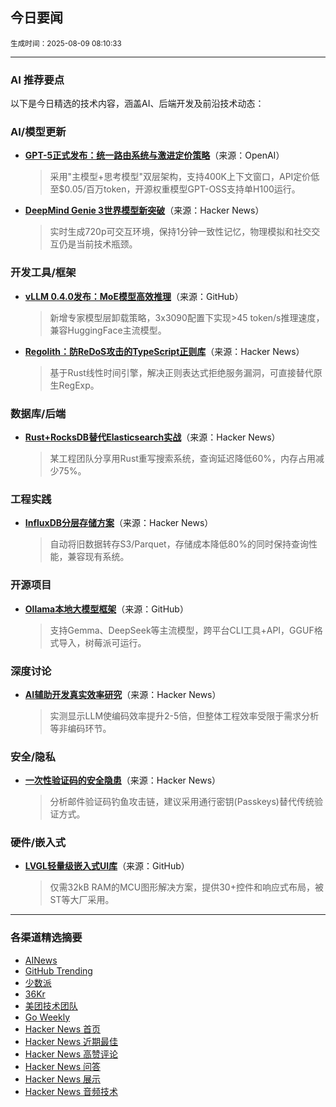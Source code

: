 ## 今日要闻

<sub> 生成时间：2025-08-09 08:10:33</sub>


---

### AI 推荐要点

以下是今日精选的技术内容，涵盖AI、后端开发及前沿技术动态：

### AI/模型更新
- **[GPT-5正式发布：统一路由系统与激进定价策略](https://twitter.com/OpenAI/status/1953526577297600557)**（来源：OpenAI）  
  > 采用"主模型+思考模型"双层架构，支持400K上下文窗口，API定价低至$0.05/百万token，开源权重模型GPT-OSS支持单H100运行。

- **[DeepMind Genie 3世界模型新突破](https://news.ycombinator.com/item?id=44798564)**（来源：Hacker News）  
  > 实时生成720p可交互环境，保持1分钟一致性记忆，物理模拟和社交交互仍是当前技术瓶颈。

### 开发工具/框架
- **[vLLM 0.4.0发布：MoE模型高效推理](https://github.com/vllm-project/vllm)**（来源：GitHub）  
  > 新增专家模型层卸载策略，3x3090配置下实现>45 token/s推理速度，兼容HuggingFace主流模型。

- **[Regolith：防ReDoS攻击的TypeScript正则库](https://news.ycombinator.com/item?id=44840052)**（来源：Hacker News）  
  > 基于Rust线性时间引擎，解决正则表达式拒绝服务漏洞，可直接替代原生RegExp。

### 数据库/后端
- **[Rust+RocksDB替代Elasticsearch实战](https://news.ycombinator.com/item?id=44836463)**（来源：Hacker News）  
  > 某工程团队分享用Rust重写搜索系统，查询延迟降低60%，内存占用减少75%。

### 工程实践
- **[InfluxDB分层存储方案](https://news.ycombinator.com/item?id=44842265)**（来源：Hacker News）  
  > 自动将旧数据转存S3/Parquet，存储成本降低80%的同时保持查询性能，兼容现有系统。

### 开源项目
- **[Ollama本地大模型框架](https://github.com/ollama/ollama)**（来源：GitHub）  
  > 支持Gemma、DeepSeek等主流模型，跨平台CLI工具+API，GGUF格式导入，树莓派可运行。

### 深度讨论
- **[AI辅助开发真实效率研究](https://news.ycombinator.com/item?id=44798605)**（来源：Hacker News）  
  > 实测显示LLM使编码效率提升2-5倍，但整体工程效率受限于需求分析等非编码环节。

### 安全/隐私
- **[一次性验证码的安全隐患](https://news.ycombinator.com/item?id=44820331)**（来源：Hacker News）  
  > 分析邮件验证码钓鱼攻击链，建议采用通行密钥(Passkeys)替代传统验证方式。

### 硬件/嵌入式
- **[LVGL轻量级嵌入式UI库](https://github.com/lvgl/lvgl)**（来源：GitHub）  
  > 仅需32kB RAM的MCU图形解决方案，提供30+控件和响应式布局，被ST等大厂采用。

---

### 各渠道精选摘要
- [AINews](./ai_news_summary_2025-08-09.md)
- [GitHub Trending](./github_trending_2025-08-09.md)
- [少数派](./shaoshupai_2025-08-09.md)
- [36Kr](./36kr_summary_2025-08-09.md)
- [美团技术团队](./meituan_2025-08-09.md)
- [Go Weekly](./go_weekly_2025-08-09.md)
- [Hacker News 首页](./hacker_news_frontpage_2025-08-09.md)
- [Hacker News 近期最佳](./hacker_news_best_2025-08-09.md)
- [Hacker News 高赞评论](./hacker_news_top_comments_2025-08-09.md)
- [Hacker News 问答](./hacker_news_ask_2025-08-09.md)
- [Hacker News 展示](./hacker_news_show_2025-08-09.md)
- [Hacker News 音频技术](./hacker_news_audio_tech_2025-08-09.md)